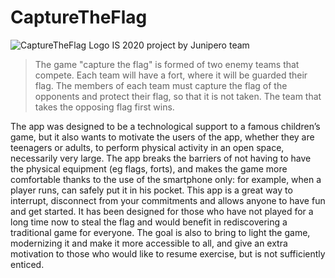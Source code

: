 # CaptureTheFlag
![CaptureTheFlag Logo](app/src/main/res/drawable/ctf.png)
IS 2020 project by Junipero team

> The game "capture the flag" is formed of two enemy teams that compete. Each team will have a fort,
> where it will be guarded their flag. The members of each team must capture the flag of the
> opponents and protect their flag, so that it is not taken. The team that takes the opposing flag
> first wins.

The app was designed to be a technological support to a famous children’s game, but it also wants 
to motivate the users of the app, whether they are teenagers or adults, to perform physical activity
in an open space, necessarily very large.
The app breaks the barriers of not having to have the physical equipment (eg flags, forts), and 
makes the game more comfortable thanks to the use of the smartphone only: for example, when a player
runs, can safely put it in his pocket.
This app is a great way to interrupt, disconnect from your commitments and allows anyone to have fun
and get started. It has been designed for those who have not played for a long time now to steal the
flag and would benefit in rediscovering a traditional game for everyone. The goal is also to bring 
to light the game, modernizing it and make it more accessible to all, and give an extra motivation 
to those who would like to resume exercise, but is not sufficiently enticed.